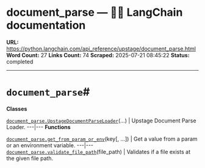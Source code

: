 # document_parse — 🦜🔗 LangChain  documentation

**URL:** https://python.langchain.com/api_reference/upstage/document_parse.html
**Word Count:** 27
**Links Count:** 74
**Scraped:** 2025-07-21 08:45:22
**Status:** completed

---

# `document_parse`\#

**Classes**

[`document_parse.UpstageDocumentParseLoader`](https://python.langchain.com/api_reference/upstage/document_parse/langchain_upstage.document_parse.UpstageDocumentParseLoader.html#langchain_upstage.document_parse.UpstageDocumentParseLoader "langchain_upstage.document_parse.UpstageDocumentParseLoader")\(...\) | Upstage Document Parse Loader.   ---|---      **Functions**

[`document_parse.get_from_param_or_env`](https://python.langchain.com/api_reference/upstage/document_parse/langchain_upstage.document_parse.get_from_param_or_env.html#langchain_upstage.document_parse.get_from_param_or_env "langchain_upstage.document_parse.get_from_param_or_env")\(key\[, ...\]\) | Get a value from a param or an environment variable.   ---|---   [`document_parse.validate_file_path`](https://python.langchain.com/api_reference/upstage/document_parse/langchain_upstage.document_parse.validate_file_path.html#langchain_upstage.document_parse.validate_file_path "langchain_upstage.document_parse.validate_file_path")\(file\_path\) | Validates if a file exists at the given file path.